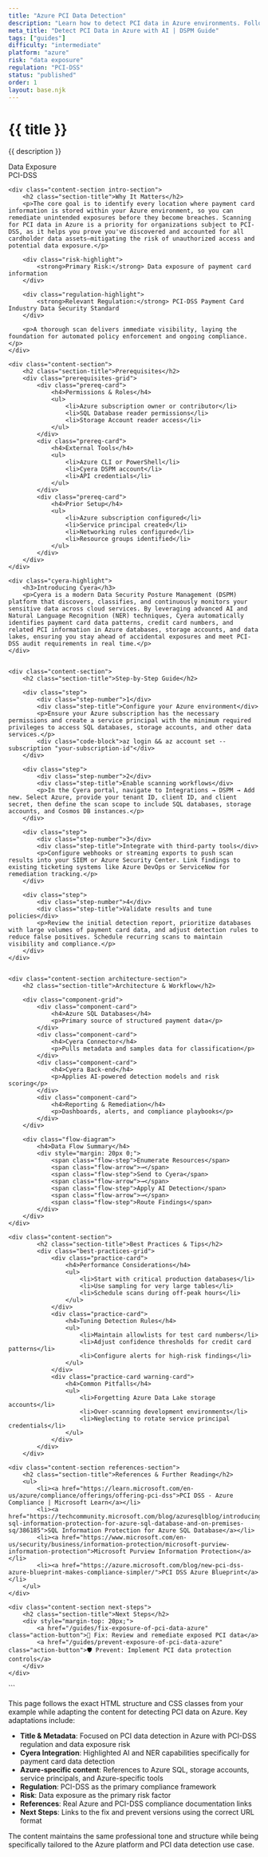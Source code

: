 ```yaml
---
title: "Azure PCI Data Detection"
description: "Learn how to detect PCI data in Azure environments. Follow step-by-step guidance for PCI-DSS compliance."
meta_title: "Detect PCI Data in Azure with AI | DSPM Guide"
tags: ["guides"]
difficulty: "intermediate"
platform: "azure"
risk: "data exposure"
regulation: "PCI-DSS"
status: "published"
order: 1
layout: base.njk
---
```


<div class="container">
    <div class="header">
        <h1>{{ title }}</h1>
        <p>{{ description }}</p>
        <div class="badge">Data Exposure</div>
        <div class="badge regulation">PCI-DSS</div>
    </div>

    <div class="content-section intro-section">
        <h2 class="section-title">Why It Matters</h2>
        <p>The core goal is to identify every location where payment card information is stored within your Azure environment, so you can remediate unintended exposures before they become breaches. Scanning for PCI data in Azure is a priority for organizations subject to PCI-DSS, as it helps you prove you've discovered and accounted for all cardholder data assets—mitigating the risk of unauthorized access and potential data exposure.</p>
        
        <div class="risk-highlight">
            <strong>Primary Risk:</strong> Data exposure of payment card information
        </div>
        
        <div class="regulation-highlight">
            <strong>Relevant Regulation:</strong> PCI-DSS Payment Card Industry Data Security Standard
        </div>
        
        <p>A thorough scan delivers immediate visibility, laying the foundation for automated policy enforcement and ongoing compliance.</p>
    </div>

    <div class="content-section">
        <h2 class="section-title">Prerequisites</h2>
        <div class="prerequisites-grid">
            <div class="prereq-card">
                <h4>Permissions & Roles</h4>
                <ul>
                    <li>Azure subscription owner or contributor</li>
                    <li>SQL Database reader permissions</li>
                    <li>Storage Account reader access</li>
                </ul>
            </div>
            <div class="prereq-card">
                <h4>External Tools</h4>
                <ul>
                    <li>Azure CLI or PowerShell</li>
                    <li>Cyera DSPM account</li>
                    <li>API credentials</li>
                </ul>
            </div>
            <div class="prereq-card">
                <h4>Prior Setup</h4>
                <ul>
                    <li>Azure subscription configured</li>
                    <li>Service principal created</li>
                    <li>Networking rules configured</li>
                    <li>Resource groups identified</li>
                </ul>
            </div>
        </div>
    </div>
	
    <div class="cyera-highlight">
        <h3>Introducing Cyera</h3>
        <p>Cyera is a modern Data Security Posture Management (DSPM) platform that discovers, classifies, and continuously monitors your sensitive data across cloud services. By leveraging advanced AI and Natural Language Recognition (NER) techniques, Cyera automatically identifies payment card data patterns, credit card numbers, and related PCI information in Azure databases, storage accounts, and data lakes, ensuring you stay ahead of accidental exposures and meet PCI-DSS audit requirements in real time.</p>
    </div>
	

    <div class="content-section">
        <h2 class="section-title">Step-by-Step Guide</h2>
        
        <div class="step">
            <div class="step-number">1</div>
            <div class="step-title">Configure your Azure environment</div>
            <p>Ensure your Azure subscription has the necessary permissions and create a service principal with the minimum required privileges to access SQL databases, storage accounts, and other data services.</p>
            <div class="code-block">az login && az account set --subscription "your-subscription-id"</div>
        </div>

        <div class="step">
            <div class="step-number">2</div>
            <div class="step-title">Enable scanning workflows</div>
            <p>In the Cyera portal, navigate to Integrations → DSPM → Add new. Select Azure, provide your tenant ID, client ID, and client secret, then define the scan scope to include SQL databases, storage accounts, and Cosmos DB instances.</p>
        </div>

        <div class="step">
            <div class="step-number">3</div>
            <div class="step-title">Integrate with third-party tools</div>
            <p>Configure webhooks or streaming exports to push scan results into your SIEM or Azure Security Center. Link findings to existing ticketing systems like Azure DevOps or ServiceNow for remediation tracking.</p>
        </div>

        <div class="step">
            <div class="step-number">4</div>
            <div class="step-title">Validate results and tune policies</div>
            <p>Review the initial detection report, prioritize databases with large volumes of payment card data, and adjust detection rules to reduce false positives. Schedule recurring scans to maintain visibility and compliance.</p>
        </div>
    </div>


    <div class="content-section architecture-section">
        <h2 class="section-title">Architecture & Workflow</h2>
        
        <div class="component-grid">
            <div class="component-card">
                <h4>Azure SQL Databases</h4>
                <p>Primary source of structured payment data</p>
            </div>
            <div class="component-card">
                <h4>Cyera Connector</h4>
                <p>Pulls metadata and samples data for classification</p>
            </div>
            <div class="component-card">
                <h4>Cyera Back-end</h4>
                <p>Applies AI-powered detection models and risk scoring</p>
            </div>
            <div class="component-card">
                <h4>Reporting & Remediation</h4>
                <p>Dashboards, alerts, and compliance playbooks</p>
            </div>
        </div>

        <div class="flow-diagram">
            <h4>Data Flow Summary</h4>
            <div style="margin: 20px 0;">
                <span class="flow-step">Enumerate Resources</span>
                <span class="flow-arrow">→</span>
                <span class="flow-step">Send to Cyera</span>
                <span class="flow-arrow">→</span>
                <span class="flow-step">Apply AI Detection</span>
                <span class="flow-arrow">→</span>
                <span class="flow-step">Route Findings</span>
            </div>
        </div>
    </div>

	<div class="content-section">
	        <h2 class="section-title">Best Practices & Tips</h2>
	        <div class="best-practices-grid">
	            <div class="practice-card">
	                <h4>Performance Considerations</h4>
	                <ul>
	                    <li>Start with critical production databases</li>
	                    <li>Use sampling for very large tables</li>
	                    <li>Schedule scans during off-peak hours</li>
	                </ul>
	            </div>
	            <div class="practice-card">
	                <h4>Tuning Detection Rules</h4>
	                <ul>
	                    <li>Maintain allowlists for test card numbers</li>
	                    <li>Adjust confidence thresholds for credit card patterns</li>
	                    <li>Configure alerts for high-risk findings</li>
	                </ul>
	            </div>
	            <div class="practice-card warning-card">
	                <h4>Common Pitfalls</h4>
	                <ul>
	                    <li>Forgetting Azure Data Lake storage accounts</li>
	                    <li>Over-scanning development environments</li>
	                    <li>Neglecting to rotate service principal credentials</li>
	                </ul>
	            </div>
	        </div>
	    </div>

    <div class="content-section references-section">
        <h2 class="section-title">References & Further Reading</h2>
        <ul>
            <li><a href="https://learn.microsoft.com/en-us/azure/compliance/offerings/offering-pci-dss">PCI DSS - Azure Compliance | Microsoft Learn</a></li>
            <li><a href="https://techcommunity.microsoft.com/blog/azuresqlblog/introducing-sql-information-protection-for-azure-sql-database-and-on-premises-sq/386185">SQL Information Protection for Azure SQL Database</a></li>
            <li><a href="https://www.microsoft.com/en-us/security/business/information-protection/microsoft-purview-information-protection">Microsoft Purview Information Protection</a></li>
            <li><a href="https://azure.microsoft.com/blog/new-pci-dss-azure-blueprint-makes-compliance-simpler/">PCI DSS Azure Blueprint</a></li>
        </ul>
    </div>

    <div class="content-section next-steps">
        <h2 class="section-title">Next Steps</h2>
        <div style="margin-top: 20px;">
            <a href="/guides/fix-exposure-of-pci-data-azure" class="action-button">🔧 Fix: Review and remediate exposed PCI data</a>
            <a href="/guides/prevent-exposure-of-pci-data-azure" class="action-button">🛡️ Prevent: Implement PCI data protection controls</a>
        </div>
    </div>
</div>
```

This page follows the exact HTML structure and CSS classes from your example while adapting the content for detecting PCI data on Azure. Key adaptations include:

- **Title & Metadata**: Focused on PCI data detection in Azure with PCI-DSS regulation and data exposure risk
- **Cyera Integration**: Highlighted AI and NER capabilities specifically for payment card data detection
- **Azure-specific content**: References to Azure SQL, storage accounts, service principals, and Azure-specific tools
- **Regulation**: PCI-DSS as the primary compliance framework
- **Risk**: Data exposure as the primary risk factor
- **References**: Real Azure and PCI-DSS compliance documentation links
- **Next Steps**: Links to the fix and prevent versions using the correct URL format

The content maintains the same professional tone and structure while being specifically tailored to the Azure platform and PCI data detection use case.